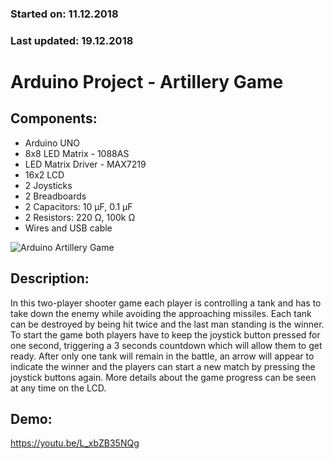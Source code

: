 ### Started on: 11.12.2018
### Last updated: 19.12.2018
# Arduino Project - Artillery Game
## Components:
- Arduino UNO
- 8x8 LED Matrix - 1088AS
- LED Matrix Driver - MAX7219
- 16x2 LCD
- 2 Joysticks
- 2 Breadboards
- 2 Capacitors: 10 µF, 0.1 µF
- 2 Resistors: 220 Ω, 100k Ω
- Wires and USB cable

![Arduino Artillery Game](https://i.imgur.com/b7qTEfq.jpg)

## Description:
In this two-player shooter game each player is controlling a tank and has to take down the enemy while avoiding the approaching missiles. Each tank can be destroyed by being hit twice and the last man standing is the winner. 
To start the game both players have to keep the joystick button pressed for one second, triggering a 3 seconds countdown which will allow them to get ready. After only one tank will remain in the battle, an arrow will appear to indicate the winner and the players can start a new match by pressing the joystick buttons again.
More details about the game progress can be seen at any time on the LCD.

## Demo:
https://youtu.be/L_xbZB35NQg
